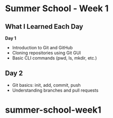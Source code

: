 # Summer School - Week 1

## What I Learned Each Day

**Day 1**  
- Introduction to Git and GitHub  
- Cloning repositories using Git GUI  
- Basic CLI commands (pwd, ls, mkdir, etc.)

**Day 2**  
- 
- Git basics: init, add, commit, push  
- Understanding branches and pull requests
# summer-school-week1
